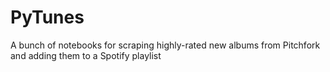 # PyTunes
A bunch of notebooks for scraping highly-rated new albums from Pitchfork and adding them to a Spotify playlist
